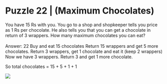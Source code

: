 # Puzzle 22 | (Maximum Chocolates)

You have 15 Rs with you. You go to a shop and shopkeeper tells you price as 1 Rs per chocolate. He also tells you that you can get a chocolate in return of 3 wrappers. How many maximum chocolates you can eat?
<br><br>
Answer: 22
Buy and eat 15 chocolates
Return 15 wrappers and get 5 more chocolates.
Return 3 wrappers, get 1 chocolate and eat it (keep 2 wrappers)
Now we have 3 wrappers. Return 3 and get 1 more chocolate.

So total chocolates = 15 + 5 + 1 + 1

<img src="https://github.com/MrAnonymous09/Cprogramming/blob/5592afe130df612975ba5ec7f08cea06aa9273f6/Puzzle%2022%20%7C%20(Maximum%20Chocolates)/Puzzle%2022%20%20(Maximum%20Chocolates)%20Output.png?raw=true">
